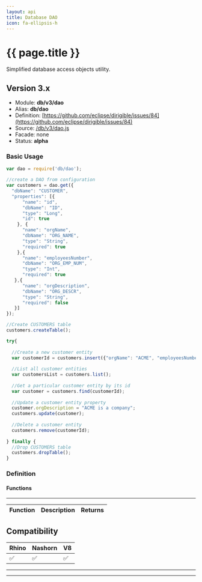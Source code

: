 ```yaml
---
layout: api
title: Database DAO
icon: fa-ellipsis-h
---
```


{{ page.title }}
===

Simplified database access objects utility.

Version 3.x
---

- Module: **db/v3/dao**
- Alias: **db/dao**
- Definition: [https://github.com/eclipse/dirigible/issues/84](https://github.com/eclipse/dirigible/issues/84)
- Source: [/db/v3/dao.js](https://github.com/dirigiblelabs/api-v3-db/blob/master/db/v3/dao.js)
- Facade: none
- Status: **alpha**


### Basic Usage

```javascript
var dao = require('db/dao');

//create a DAO from configuration
var customers = dao.get({
  "dbName": "CUSTOMER",
  "properties": [{
      "name": "id",
      "dbName": "ID",
      "type": "Long",
      "id": true
    }, {
      "name": "orgName",
      "dbName": "ORG_NAME",
      "type": "String",
      "required": true
    },{
      "name": "employeesNumber",
      "dbName": "ORG_EMP_NUM",
      "type": "Int",
      "required": true
   },{
      "name": "orgDescription",
      "dbName": "ORG_DESCR",
      "type": "String",
      "required": false
   }]
});

//Create CUSTOMERS table
customers.createTable();

try{
	
  //Create a new customer entity
  var customerId = customers.insert({"orgName": "ACME", "employeesNumber": 1000});
		
  //List all customer entities
  var customersList = customers.list(); 
	
  //Get a particular customer entity by its id
  var customer = customers.find(customerId); 
	
  //Update a customer entity property
  customer.orgDescription = "ACME is a company";
  customers.update(customer);
	 
  //Delete a customer entity
  customers.remove(customerId);
	
} finally {  
  //Drop CUSTOMERS table
  customers.dropTable();
}
```


### Definition

#### Functions

---

Function     | Description | Returns
------------ | ----------- | --------




Compatibility
---

Rhino | Nashorn | V8
----- | ------- | --------
 ✅  | ✅  | ✅


---

---

